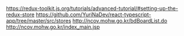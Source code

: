 https://redux-toolkit.js.org/tutorials/advanced-tutorial/#setting-up-the-redux-store
https://github.com/YuriNaDev/react-typescript-app/tree/master/src/stores
http://ncov.mohw.go.kr/bdBoardList.do
http://ncov.mohw.go.kr/index_main.jsp